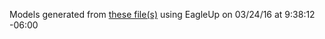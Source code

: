 Models generated from [these file(s)](https://raw.github.com/sparkfun/IMU_Digital_Combo_Board/ea42199ef930084c266f158df344216c9f821b62/Hardware/IMU_Digital_Combo_Board%20_-_6_Degrees_of_Freedom_-_ITG3200_-_ADXL345.brd) using EagleUp on 03/24/16 at 9:38:12 -06:00
